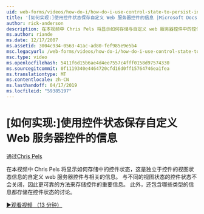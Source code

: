 ```yaml
---
uid: web-forms/videos/how-do-i/how-do-i-use-control-state-to-persist-information-for-a-custom-web-server-control
title: '[如何实现:]使用控件状态保存自定义 Web 服务器控件的信息 |Microsoft Docs'
author: rick-anderson
description: 在本视频中 Chris Pels 将显示如何存储与自定义 web 服务器控件中的控件状态，这是独立的视图状态相关的信息...
ms.author: riande
ms.date: 12/17/2007
ms.assetid: 3004c934-0563-41ac-ad80-fef985e9e5b4
msc.legacyurl: /web-forms/videos/how-do-i/how-do-i-use-control-state-to-persist-information-for-a-custom-web-server-control
msc.type: video
ms.openlocfilehash: 5411f6d15b6ae4d4ee7557c4fff0158d97574330
ms.sourcegitcommit: 0f1119340e4464720cfd16d0ff15764746ea1fea
ms.translationtype: MT
ms.contentlocale: zh-CN
ms.lasthandoff: 04/17/2019
ms.locfileid: "59385197"
---
```

# <a name="how-do-i-use-control-state-to-persist-information-for-a-custom-web-server-control"></a>[如何实现:]使用控件状态保存自定义 Web 服务器控件的信息

通过[Chris Pels](https://twitter.com/chrispels)

在本视频中 Chris Pels 将显示如何存储中的控件状态，这是独立于控件的视图状态信息的自定义 web 服务器控件与相关的信息。 与不同的视图状态的控件状态不会关闭，因此更可靠的方法来存储控件的重要信息。 此外，还包含哪些类型的信息都存储在控件状态的讨论。

[&#9654;观看视频 （13 分钟）](https://channel9.msdn.com/Blogs/ASP-NET-Site-Videos/how-do-i-use-control-state-to-persist-information-for-a-custom-web-server-control)
